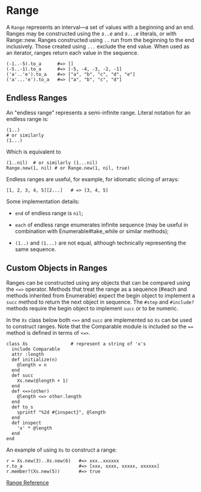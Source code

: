 # Range

A `Range` represents an interval—a set of values with a beginning and an
end. Ranges may be constructed using the *s*`..`*e* and *s*`...`*e* literals,
or with Range::new. Ranges constructed using `..` run from the beginning to
the end inclusively. Those created using `...` exclude the end value. When
used as an iterator, ranges return each value in the sequence.

    (-1..-5).to_a      #=> []
    (-5..-1).to_a      #=> [-5, -4, -3, -2, -1]
    ('a'..'e').to_a    #=> ["a", "b", "c", "d", "e"]
    ('a'...'e').to_a   #=> ["a", "b", "c", "d"]

## Endless Ranges

An "endless range" represents a semi-infinite range. Literal notation for an
endless range is:

    (1..)
    # or similarly
    (1...)

Which is equivalent to

    (1..nil)  # or similarly (1...nil)
    Range.new(1, nil) # or Range.new(1, nil, true)

Endless ranges are useful, for example, for idiomatic slicing of arrays:

    [1, 2, 3, 4, 5][2...]   # => [3, 4, 5]

Some implementation details:

*   `end` of endless range is `nil`;
*   `each` of endless range enumerates infinite sequence (may be useful in
    combination with Enumerable#take_while or similar methods);

*   `(1..)` and `(1...)` are not equal, although technically representing the
    same sequence.


## Custom Objects in Ranges

Ranges can be constructed using any objects that can be compared using the
`<=>` operator. Methods that treat the range as a sequence (#each and methods
inherited from Enumerable) expect the begin object to implement a `succ`
method to return the next object in sequence. The `#step` and `#include?` methods
require the begin object to implement `succ` or to be numeric.

In the `Xs` class below both `<=>` and `succ` are implemented so `Xs` can be
used to construct ranges. Note that the Comparable module is included so the
`==` method is defined in terms of `<=>`.

    class Xs                # represent a string of 'x's
      include Comparable
      attr :length
      def initialize(n)
        @length = n
      end
      def succ
        Xs.new(@length + 1)
      end
      def <=>(other)
        @length <=> other.length
      end
      def to_s
        sprintf "%2d #{inspect}", @length
      end
      def inspect
        'x' * @length
      end
    end

An example of using `Xs` to construct a range:

    r = Xs.new(3)..Xs.new(6)   #=> xxx..xxxxxx
    r.to_a                     #=> [xxx, xxxx, xxxxx, xxxxxx]
    r.member?(Xs.new(5))       #=> true

[Range Reference](https://ruby-doc.org/core-2.6/Range.html)